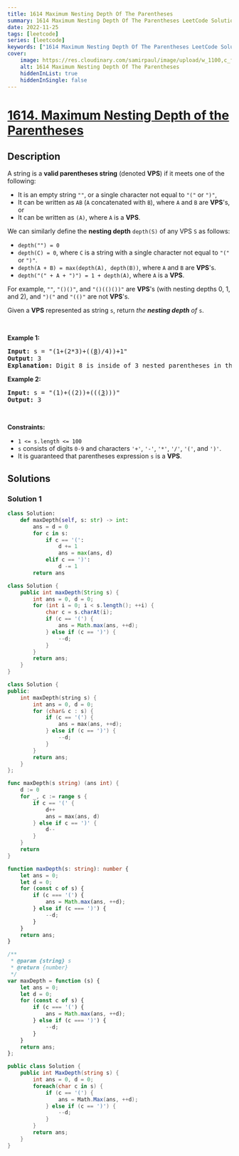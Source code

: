 ```yaml
---
title: 1614 Maximum Nesting Depth Of The Parentheses
summary: 1614 Maximum Nesting Depth Of The Parentheses LeetCode Solution Explained
date: 2022-11-25
tags: [leetcode]
series: [leetcode]
keywords: ["1614 Maximum Nesting Depth Of The Parentheses LeetCode Solution Explained in all languages", "1614 Maximum Nesting Depth Of The Parentheses", "LeetCode", "leetcode solution in Python3 C++ Java Go PHP Ruby Swift TypeScript Rust C# JavaScript C", "GeeksforGeeks", "InterviewBit", "Coding Ninjas", "HackerRank", "HackerEarth", "CodeChef", "TopCoder", "AlgoExpert", "freeCodeCamp", "Codeforces", "GitHub", "AtCoder", "Samir Paul"]
cover:
    image: https://res.cloudinary.com/samirpaul/image/upload/w_1100,c_fit,co_rgb:FFFFFF,l_text:Arial_75_bold:1614 Maximum Nesting Depth Of The Parentheses - Solution Explained/problem-solving.webp
    alt: 1614 Maximum Nesting Depth Of The Parentheses
    hiddenInList: true
    hiddenInSingle: false
---
```



# [1614. Maximum Nesting Depth of the Parentheses](https://leetcode.com/problems/maximum-nesting-depth-of-the-parentheses)


## Description

<p>A string is a <strong>valid parentheses string</strong> (denoted <strong>VPS</strong>) if it meets one of the following:</p>

<ul>
	<li>It is an empty string <code>&quot;&quot;</code>, or a single character not equal to <code>&quot;(&quot;</code> or <code>&quot;)&quot;</code>,</li>
	<li>It can be written as <code>AB</code> (<code>A</code> concatenated with <code>B</code>), where <code>A</code> and <code>B</code> are <strong>VPS</strong>&#39;s, or</li>
	<li>It can be written as <code>(A)</code>, where <code>A</code> is a <strong>VPS</strong>.</li>
</ul>

<p>We can similarly define the <strong>nesting depth</strong> <code>depth(S)</code> of any VPS <code>S</code> as follows:</p>

<ul>
	<li><code>depth(&quot;&quot;) = 0</code></li>
	<li><code>depth(C) = 0</code>, where <code>C</code> is a string with a single character not equal to <code>&quot;(&quot;</code> or <code>&quot;)&quot;</code>.</li>
	<li><code>depth(A + B) = max(depth(A), depth(B))</code>, where <code>A</code> and <code>B</code> are <strong>VPS</strong>&#39;s.</li>
	<li><code>depth(&quot;(&quot; + A + &quot;)&quot;) = 1 + depth(A)</code>, where <code>A</code> is a <strong>VPS</strong>.</li>
</ul>

<p>For example, <code>&quot;&quot;</code>, <code>&quot;()()&quot;</code>, and <code>&quot;()(()())&quot;</code> are <strong>VPS</strong>&#39;s (with nesting depths 0, 1, and 2), and <code>&quot;)(&quot;</code> and <code>&quot;(()&quot;</code> are not <strong>VPS</strong>&#39;s.</p>

<p>Given a <strong>VPS</strong> represented as string <code>s</code>, return <em>the <strong>nesting depth</strong> of </em><code>s</code>.</p>

<p>&nbsp;</p>
<p><strong class="example">Example 1:</strong></p>

<pre>
<strong>Input:</strong> s = &quot;(1+(2*3)+((<u>8</u>)/4))+1&quot;
<strong>Output:</strong> 3
<strong>Explanation:</strong> Digit 8 is inside of 3 nested parentheses in the string.
</pre>

<p><strong class="example">Example 2:</strong></p>

<pre>
<strong>Input:</strong> s = &quot;(1)+((2))+(((<u>3</u>)))&quot;
<strong>Output:</strong> 3
</pre>

<p>&nbsp;</p>
<p><strong>Constraints:</strong></p>

<ul>
	<li><code>1 &lt;= s.length &lt;= 100</code></li>
	<li><code>s</code> consists of digits <code>0-9</code> and characters <code>&#39;+&#39;</code>, <code>&#39;-&#39;</code>, <code>&#39;*&#39;</code>, <code>&#39;/&#39;</code>, <code>&#39;(&#39;</code>, and <code>&#39;)&#39;</code>.</li>
	<li>It is guaranteed that parentheses expression <code>s</code> is a <strong>VPS</strong>.</li>
</ul>

## Solutions

### Solution 1

<!-- tabs:start -->

```python
class Solution:
    def maxDepth(self, s: str) -> int:
        ans = d = 0
        for c in s:
            if c == '(':
                d += 1
                ans = max(ans, d)
            elif c == ')':
                d -= 1
        return ans
```

```java
class Solution {
    public int maxDepth(String s) {
        int ans = 0, d = 0;
        for (int i = 0; i < s.length(); ++i) {
            char c = s.charAt(i);
            if (c == '(') {
                ans = Math.max(ans, ++d);
            } else if (c == ')') {
                --d;
            }
        }
        return ans;
    }
}
```

```cpp
class Solution {
public:
    int maxDepth(string s) {
        int ans = 0, d = 0;
        for (char& c : s) {
            if (c == '(') {
                ans = max(ans, ++d);
            } else if (c == ')') {
                --d;
            }
        }
        return ans;
    }
};
```

```go
func maxDepth(s string) (ans int) {
	d := 0
	for _, c := range s {
		if c == '(' {
			d++
			ans = max(ans, d)
		} else if c == ')' {
			d--
		}
	}
	return
}
```

```ts
function maxDepth(s: string): number {
    let ans = 0;
    let d = 0;
    for (const c of s) {
        if (c === '(') {
            ans = Math.max(ans, ++d);
        } else if (c === ')') {
            --d;
        }
    }
    return ans;
}
```

```js
/**
 * @param {string} s
 * @return {number}
 */
var maxDepth = function (s) {
    let ans = 0;
    let d = 0;
    for (const c of s) {
        if (c === '(') {
            ans = Math.max(ans, ++d);
        } else if (c === ')') {
            --d;
        }
    }
    return ans;
};
```

```cs
public class Solution {
    public int MaxDepth(string s) {
        int ans = 0, d = 0;
        foreach(char c in s) {
            if (c == '(') {
                ans = Math.Max(ans, ++d);
            } else if (c == ')') {
                --d;
            }
        }
        return ans;
    }
}
```

<!-- tabs:end -->

<!-- end -->
